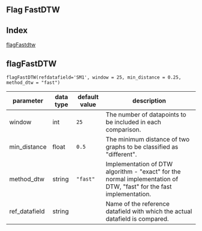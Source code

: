 ## Flag FastDTW


## Index
[flagFastdtw](#flagFastdtw)

## flagFastDTW

```                            
flagFastDTW(refdatafield='SM1', window = 25, min_distance = 0.25, method_dtw = "fast")
``` 


| parameter             | data type                                                     | default value | description                                                                                                                                                |
|-----------------------|---------------------------------------------------------------|---------------|------------------------------------------------------------------------------------------------------------------------------------------------------------|
| window                |  int                                                          | `25`          |The number of datapoints to be included in each comparison.                                             |
| min_distance          | float                                                         | `0.5`         |The minimum distance of two graphs to be classified as "different".                                      |
| method_dtw            | string                                                        | `"fast"`      |Implementation of DTW algorithm - "exact" for the normal implementation of DTW, "fast" for the fast implementation.                                                           |
| ref_datafield          | string                                                       |               |Name of the reference datafield with which the actual datafield is compared.                                             |



